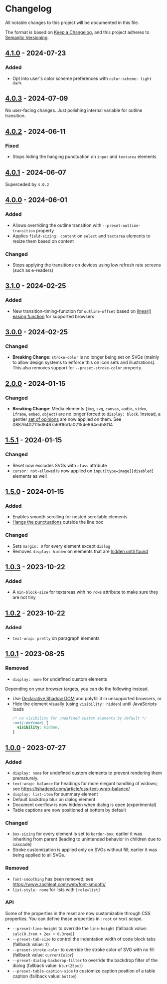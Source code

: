 # Changelog

All notable changes to this project will be documented in this file.

The format is based on [Keep a Changelog](https://keepachangelog.com/en/1.1.0/),
and this project adheres to [Semantic Versioning](https://semver.org/spec/v2.0.0.html).

## [4.1.0] - 2024-07-23

### Added

- Opt into user's color scheme preferences with `color-scheme: light dark`

## [4.0.3] - 2024-07-09

No user-facing changes. Just polishing internal variable for outline transition.

## [4.0.2] - 2024-06-11

### Fixed

- Stops hiding the hanging punctuation on `input` and `textarea` elements

## [4.0.1] - 2024-06-07

Superceded by `4.0.2`

## [4.0.0] - 2024-06-01

### Added

- Allows overriding the outline transition with `--preset-outline-transition` property
- Applies `field-sizing: content` on `select` and `textarea` elements to resize them based on content

### Changed

- Stops applying the transitions on devices using low refresh rate screens  (such as e-readers)

## [3.1.0] - 2024-02-25

### Added

- New transition-timing-function for `outline-offset` based on [linear() easing function](https://developer.chrome.com/docs/css-ui/css-linear-easing-function) for supported browsers

## [3.0.0] - 2024-02-25

### Changed

- **Breaking Change**: `stroke-color` is no longer being set on SVGs (mainly to allow design systems to enforce this on icon sets and illustrations). This also removes support for `--preset-stroke-color` property.

## [2.0.0] - 2024-01-15

### Changed

- **Breaking Change**: Media elements (`img`, `svg`, `canvas`, `audio`, `video`, `iframe`, `embed`, `object`) are no longer forced to `display: block`. Instead, a gentler [set of opinions](https://x.com/csswizardry/status/1717841334462005661) are now applied on them. See 08876402115d8467a6916d1a02154e864edb8f14

## [1.5.1] - 2024-01-15

### Changed

- Reset now excludes SVGs with `class` attribute
- `cursor: not-allowed` is now applied on `input[type=image][disabled]` elements as well

## [1.5.0] - 2024-01-15

### Added

- Enables smooth scrolling for nested scrollable elements
- [Hangs the punctuations](https://developer.mozilla.org/en-US/docs/Web/CSS/hanging-punctuation) outside the line box

### Changed

- Sets `margin: 0` for every element except `dialog`
- Removes `display: hidden` on elements that are [hidden until found](https://developer.mozilla.org/en-US/docs/Web/HTML/Global_attributes/hidden#the_hidden_until_found_state)

## [1.0.3] - 2023-10-22

### Added

- A `min-block-size` for textareas with no `rows` attribute to make sure they are not tiny

## [1.0.2] - 2023-10-22

### Added

- `text-wrap: pretty` on paragraph elements

## [1.0.1] - 2023-08-25

### Removed

- `display: none` for undefined custom elements

Depending on your browser targets, you can do the following instead.

- Use [Declarative Shadow DOM](https://caniuse.com/declarative-shadow-dom) and polyfill it in unsupported browsers, or
- Hide the element visually (using `visibility: hidden`) until JavaScripts loads
  ```css
  /* no visibility for undefined custom elements by default */
  :not(:defined) {
    visibility: hidden;
  }
  ```

## [1.0.0] - 2023-07-27

### Added

- `display: none` for undefined custom elements to prevent rendering them prematurely.
- `text-wrap: balance` for headings for more elegant handling of widows; see https://ishadeed.com/article/css-text-wrap-balance/
- `display: list-item` for summary element
- Default backdrop blur on dialog element
- Document overflow is now hidden when dialog is open (experimental)
- Table captions are now positioned at bottom by default

### Changed

- `box-sizing` for every element is set to `border-box`; earlier it was inheriting from parent (leading to unintended behavior in children due to cascade)
- Stroke customization is applied only on SVGs without fill; earlier it was being applied to all SVGs.

### Removed

- `font-smoothing` has been removed; see https://www.zachleat.com/web/font-smooth/
- `list-style: none` for lists with `[role=list]`

### API

Some of the properties in the reset are now customizable through CSS properties. You can define these properties in `:root` or `html` scope.

- `--preset-line-height` to override the `line-height` (fallback value: `calc(0.3rem + 2ex + 0.3rem)`)
- `--preset-tab-size` to control the indentation width of code block tabs (fallback value: `2`)
- `--preset-stroke-color` to override the stroke color of SVG with no fill (fallback value: `currentColor`)
- `--preset-dialog-backdrop-filter` to override the backdrop filter of the dialog (fallback value: `blur(25px)`)
- `--preset-table-caption-side` to customize caption position of a table caption (fallback value: `bottom`)

[4.1.0]: https://github.com/Microflash/rehype-starry-night/compare/4.0.3...4.1.0
[4.0.3]: https://github.com/Microflash/rehype-starry-night/compare/4.0.2...4.0.3
[4.0.2]: https://github.com/Microflash/rehype-starry-night/compare/4.0.1...4.0.2
[4.0.1]: https://github.com/Microflash/rehype-starry-night/compare/4.0.0...4.0.1
[4.0.0]: https://github.com/Microflash/rehype-starry-night/compare/3.1.0...4.0.0
[3.1.0]: https://github.com/Microflash/rehype-starry-night/compare/3.0.0...3.1.0
[3.0.0]: https://github.com/Microflash/rehype-starry-night/compare/2.0.0...3.0.0
[2.0.0]: https://github.com/Microflash/rehype-starry-night/compare/1.5.1...2.0.0
[1.5.1]: https://github.com/Microflash/rehype-starry-night/compare/1.5.0...1.5.1
[1.5.0]: https://github.com/Microflash/rehype-starry-night/compare/1.0.3...1.5.0
[1.0.3]: https://github.com/Microflash/rehype-starry-night/compare/1.0.2...1.0.3
[1.0.2]: https://github.com/Microflash/rehype-starry-night/compare/1.0.1...1.0.2
[1.0.1]: https://github.com/Microflash/rehype-starry-night/compare/1.0.0...1.0.1
[1.0.0]: https://github.com/Microflash/rehype-starry-night/releases/tag/1.0.0
